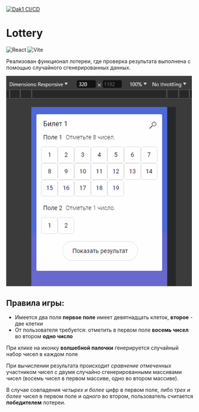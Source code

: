 [![Dak1 CI/CD](https://github.com/Go5710264/stoloto/actions/workflows/deploument.yml/badge.svg)](https://github.com/Go5710264/stoloto/actions/workflows/deploument.yml)

# Lottery

![React](https://img.shields.io/badge/react-%2320232a.svg?style=for-the-badge&logo=react&logoColor=%2361DAFB) ![Vite](https://img.shields.io/badge/vite-%23646CFF.svg?style=for-the-badge&logo=vite&logoColor=white)

Реализован функционал лотереи, где проверка результата выполнена с помощью случайного сгенерированных данных.

<img src="./stoloto_demo.gif" width="500">

## Правила игры:

- Имеется два поля
	**первое поле** имеет девятнадцать клеток, 
	**второе** - две клетки
- От пользователя требуется:
	отметить в первом поле **восемь чисел**
	во втором **одно число**

При клике на иконку **волшебной палочки** генерируется случайный набор чисел в каждом поле

При вычислении результата происходит *сравнение отмеченных* участником чисел с двумя случайно сгенерированными массивами чисел (восемь чисел в первом массиве, одно во втором массиве). 

В случае совпадения *четырех и более* цифр в первом поле, либо *трех и более* чисел в первом поле и *одного* во втором, пользователь считается **победителем** лотереи.